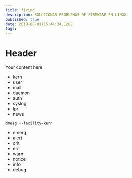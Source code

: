 ```yaml
---
title: fixing
description: SOLUCIONAR PROBLEMAS DE FIRMWARE EN LINUX
published: true
date: 2019-08-01T15:44:34.120Z
tags: 
---
```


# Header

Your content here

*   kern
*   user
*   mail
*   daemon
*   auth
*   syslog
*   lpr
*   news

```
dmesg --facility=kern
```

*   emerg
*   alert
*   crit
*   err
*   warn
*   notice
*   info
*   debug